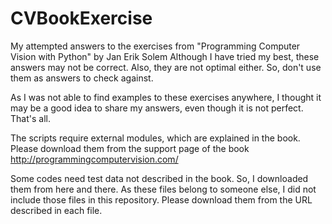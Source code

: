 # CVBookExercise
My attempted answers to the exercises from "Programming Computer Vision with Python" by Jan Erik Solem
Although I have tried my best, these answers may not be correct. Also, they are not optimal either. So, don't use them as answers to check against.

As I was not able to find examples to these exercises anywhere, I thought it may be a good idea to share my answers, even though it is not perfect. That's all.

The scripts require external modules, which are explained in the book. Please download them from the support page of the book
http://programmingcomputervision.com/

Some codes need test data not described in the book. So, I downloaded them from here and there. As these files belong to someone else, I did not include those files in this repository. Please download them from the URL described in each file.

